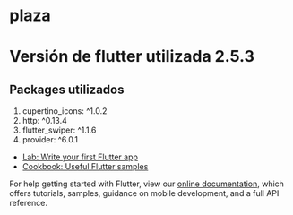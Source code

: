# plaza

<h1> Versión de flutter utilizada 2.5.3 </h1>

##  Packages utilizados
1. cupertino_icons: ^1.0.2
2. http: ^0.13.4
3. flutter_swiper: ^1.1.6
4.  provider: ^6.0.1 
  

- [Lab: Write your first Flutter app](https://flutter.dev/docs/get-started/codelab)
- [Cookbook: Useful Flutter samples](https://flutter.dev/docs/cookbook)

For help getting started with Flutter, view our
[online documentation](https://flutter.dev/docs), which offers tutorials,
samples, guidance on mobile development, and a full API reference.
